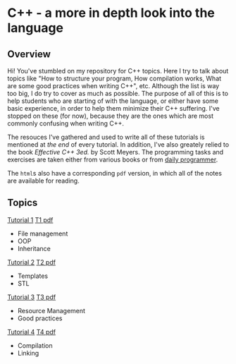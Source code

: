 # C++ - a more in depth look into the language

## Overview
Hi!
You've stumbled on my repository for C++ topics. Here I try to talk about topics like "How to structure your program, How compilation works, What are some good practices when writing C++", etc. Although the list is way too big, I do try to cover as much as possible. The purpose of all of this is to help students who are starting of with the language, or either have some basic experience, in order to help them minimize their C++ suffering. I've stopped on these (for now), because they are the ones which are most commonly confusing when writing C++.

The resouces I've gathered and used to write all of these tutorials is mentioned at *the end* of every tutorial. In addition, I've also greately relied to the book *Effective C++ 3ed.* by Scott Meyers. The programming tasks and exercises are taken either from various books or from [daily programmer](https://www.reddit.com/r/dailyprogrammer/).

The `html`s also have a corresponding `pdf` version, in which all of the notes are available for reading.

## Topics

[Tutorial 1](./tutorial-1/tutorial1.html)
[T1 pdf](./tutorial-1/tutorial1.pdf)
- File management
- OOP
- Inheritance

[Tutorial 2](./tutorial-2/tutorial2.html)
[T2 pdf](./tutorial-2/tutorial2.pdf)
- Templates
- STL

[Tutorial 3](./tutorial-3/tutorial3.html)
[T3 pdf](./tutorial-3/tutorial3.pdf)
- Resource Management
- Good practices

[Tutorial 4](./tutorial-4/tutorial4.html)
[T4 pdf](./tutorial-4/tutorial4.pdf)
- Compilation
- Linking

